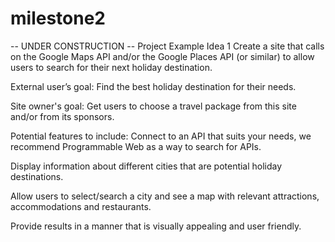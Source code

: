 # milestone2

-- UNDER CONSTRUCTION --
Project Example Idea 1
Create a site that calls on the Google Maps API and/or the Google Places API (or similar) to allow users to search for their next holiday destination.

External user’s goal:
Find the best holiday destination for their needs.

Site owner's goal:
Get users to choose a travel package from this site and/or from its sponsors.

Potential features to include:
Connect to an API that suits your needs, we recommend Programmable Web as a way to search for APIs.

Display information about different cities that are potential holiday destinations.

Allow users to select/search a city and see a map with relevant attractions, accommodations and restaurants.

Provide results in a manner that is visually appealing and user friendly.